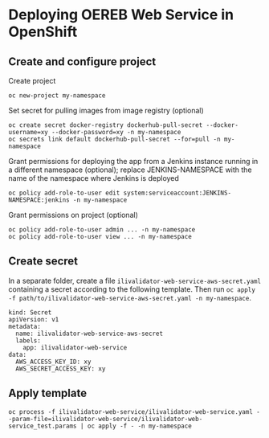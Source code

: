 # Deploying OEREB Web Service in OpenShift

## Create and configure project

Create project
```
oc new-project my-namespace
```

Set secret for pulling images from image registry (optional)
```
oc create secret docker-registry dockerhub-pull-secret --docker-username=xy --docker-password=xy -n my-namespace
oc secrets link default dockerhub-pull-secret --for=pull -n my-namespace
```

Grant permissions for deploying the app
from a Jenkins instance running in a different namespace (optional);
replace JENKINS-NAMESPACE with the name of the namespace
where Jenkins is deployed
```
oc policy add-role-to-user edit system:serviceaccount:JENKINS-NAMESPACE:jenkins -n my-namespace
```

Grant permissions on project (optional)
```
oc policy add-role-to-user admin ... -n my-namespace
oc policy add-role-to-user view ... -n my-namespace
```

## Create secret

In a separate folder, create a file `ilivalidator-web-service-aws-secret.yaml`
containing a secret according to the following template.
Then run `oc apply -f path/to/ilivalidator-web-service-aws-secret.yaml -n my-namespace`.

```
kind: Secret
apiVersion: v1
metadata:
  name: ilivalidator-web-service-aws-secret
  labels:
    app: ilivalidator-web-service
data:
  AWS_ACCESS_KEY_ID: xy
  AWS_SECRET_ACCESS_KEY: xy
```

## Apply template

```
oc process -f ilivalidator-web-service/ilivalidator-web-service.yaml --param-file=ilivalidator-web-service/ilivalidator-web-service_test.params | oc apply -f - -n my-namespace
```
